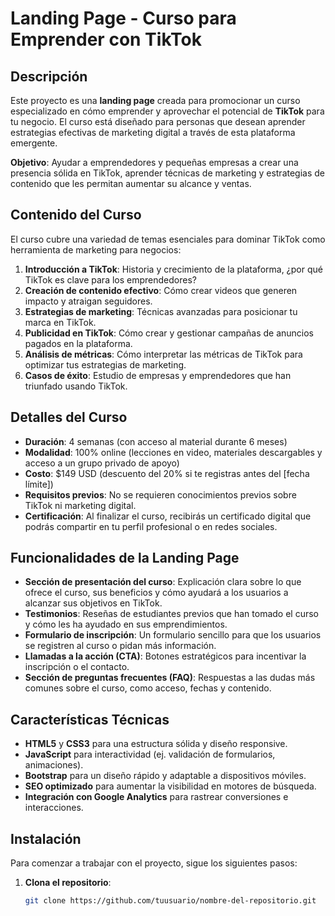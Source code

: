 # Landing Page - Curso para Emprender con TikTok

## Descripción

Este proyecto es una **landing page** creada para promocionar un curso especializado en cómo emprender y aprovechar el potencial de **TikTok** para tu negocio. El curso está diseñado para personas que desean aprender estrategias efectivas de marketing digital a través de esta plataforma emergente.

**Objetivo**: Ayudar a emprendedores y pequeñas empresas a crear una presencia sólida en TikTok, aprender técnicas de marketing y estrategias de contenido que les permitan aumentar su alcance y ventas.

## Contenido del Curso

El curso cubre una variedad de temas esenciales para dominar TikTok como herramienta de marketing para negocios:

1. **Introducción a TikTok**: Historia y crecimiento de la plataforma, ¿por qué TikTok es clave para los emprendedores?
2. **Creación de contenido efectivo**: Cómo crear videos que generen impacto y atraigan seguidores.
3. **Estrategias de marketing**: Técnicas avanzadas para posicionar tu marca en TikTok.
4. **Publicidad en TikTok**: Cómo crear y gestionar campañas de anuncios pagados en la plataforma.
5. **Análisis de métricas**: Cómo interpretar las métricas de TikTok para optimizar tus estrategias de marketing.
6. **Casos de éxito**: Estudio de empresas y emprendedores que han triunfado usando TikTok.

## Detalles del Curso

- **Duración**: 4 semanas (con acceso al material durante 6 meses)
- **Modalidad**: 100% online (lecciones en video, materiales descargables y acceso a un grupo privado de apoyo)
- **Costo**: $149 USD (descuento del 20% si te registras antes del [fecha límite])
- **Requisitos previos**: No se requieren conocimientos previos sobre TikTok ni marketing digital.
- **Certificación**: Al finalizar el curso, recibirás un certificado digital que podrás compartir en tu perfil profesional o en redes sociales.

## Funcionalidades de la Landing Page

- **Sección de presentación del curso**: Explicación clara sobre lo que ofrece el curso, sus beneficios y cómo ayudará a los usuarios a alcanzar sus objetivos en TikTok.
- **Testimonios**: Reseñas de estudiantes previos que han tomado el curso y cómo les ha ayudado en sus emprendimientos.
- **Formulario de inscripción**: Un formulario sencillo para que los usuarios se registren al curso o pidan más información.
- **Llamadas a la acción (CTA)**: Botones estratégicos para incentivar la inscripción o el contacto.
- **Sección de preguntas frecuentes (FAQ)**: Respuestas a las dudas más comunes sobre el curso, como acceso, fechas y contenido.

## Características Técnicas

- **HTML5** y **CSS3** para una estructura sólida y diseño responsive.
- **JavaScript** para interactividad (ej. validación de formularios, animaciones).
- **Bootstrap** para un diseño rápido y adaptable a dispositivos móviles.
- **SEO optimizado** para aumentar la visibilidad en motores de búsqueda.
- **Integración con Google Analytics** para rastrear conversiones e interacciones.

## Instalación

Para comenzar a trabajar con el proyecto, sigue los siguientes pasos:

1. **Clona el repositorio**:
   ```bash
   git clone https://github.com/tuusuario/nombre-del-repositorio.git

